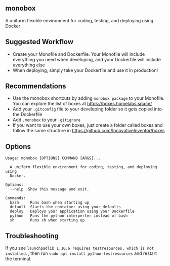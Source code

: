 ## monobox
A uniform flexible environment for coding, testing, and deploying using Docker

## Suggested Workflow
- Create your Monofile and Dockerfile. Your Monofile will include everything you need when developing, and your Dockerfile will include everything else
- When deploying, simply take your Dockerfile and use it in production!

## Recommendations
- Use the monobox shortcuts by adding `monobox package` to your Monofile. You can explore the list of boxes at https://boxes.homelabs.space/
- Add your `.gitconfig` file to your developing folder so it gets copied into the Dockerfile
- Add `.monobox` to your `.gitignore`
- If you want to use your own boxes, just create a folder called boxes and follow the same structure in https://github.com/InnovativeInventor/boxes

## Options
```
Usage: monobox [OPTIONS] COMMAND [ARGS]...

  A uniform flexible environment for coding, testing, and deploying using
  Docker.

Options:
  --help  Show this message and exit.

Commands:
  bash     Runs bash when starting up
  default  Starts the container using your defaults
  deploy   Deploys your application using your Dockerfile
  python   Runs the python interperter instead of bash
  sh       Runs sh when starting up

```

## Troubleshooting
If you see `launchpadlib 1.10.6 requires testresources, which is not installed.`, then run `sudo apt install python-testresources` and restart the terminal.
